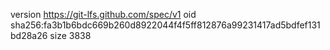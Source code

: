 version https://git-lfs.github.com/spec/v1
oid sha256:fa3b1b6bdc669b260d8922044f4f5ff812876a99231417ad5bdfef131bd28a26
size 3838

